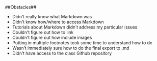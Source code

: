 ﻿##Obstacles##
 - Didn't really know what Markdown was
 - Didn't know how/where to access Markdown
 - Tutorials about Markdown didn't address my particular issues
 - Couldn't figure out how to link
 - Couldn't figure out how include images
 - Putting in multiple footnotes took some time to understand how to do
 - Wasn't immediately sure how to do the final export to .md 
 - Didn't have access to the class Github repository